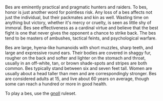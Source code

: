 Bes are eminently practical and pragmatic hunters and raiders. To bes, honor is just another word for pointless risk. Any loss of a bes affects not just the individual, but their packmates and kin as well. Wasting time on anything but victory, whether it's mercy or cruelty, is seen as little shy of immoral. Bes see effectiveness as a cardinal virtue and believe that the best fight is one that never gives the opponent a chance to strike back. The bes tend to be masters of ambushes, tactical feints, and psychological warfare.

Bes are large, hyena-like humanoids with short muzzles, sharp teeth, and large and expressive round ears. Their bodies are covered in shaggy fur, rougher on the back and softer and lighter on the stomach and throat, usually in an off-white, tan, or brown shade-spots and stripes are both common. Bes typically stand between six and seven feet tall. Women are usually about a head taller than men and are correspondingly stronger. Bes are considered adults at 15, and live about 60 years on average, though some can reach a hundred or more in good health.

To play a bes, use the [gnoll](https://2e.aonprd.com/Ancestries.aspx?ID=44) ruleset.
